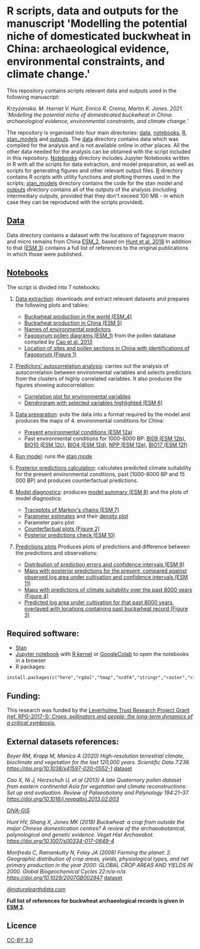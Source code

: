 # R scripts, data and outputs for the manuscript 'Modelling the potential niche of domesticated buckwheat in China: archaeological evidence, environmental constraints, and climate change.'

This repository contains scripts relevant data and outputs used in the following manuscript:

*Krzyzanska. M. Harriet V. Hunt, Enrico R. Crema, Martin K. Jones. 2021. 'Modelling the potential niche of domesticated buckwheat in China: archaeological evidence, environmental constraints, and climate change.'*

 
The repository is organised into four main directories: [data](data), [notebooks](notebooks), [R](R), [stan_models](stan_models) and [outputs](outputs). The [data](data) directory contains data which was compiled for the analysis and is not available online in other places. All the other data needed for the analysis can be obtained with the script included in this repository. [Notebooks](notebooks) directory includes Jupyter Notebooks written in R with all the scripts for data extraction, and model preparation, as well as scripts for generating figures and other relevant output files. [R](R) directory contains R scripts with utility functions and plotting themes used in the scripts; [stan_models](stan_models) directory contains the code for the stan model and [outputs](outputs) directory contains all of the outputs of the analysis (including intermediary outputs, provided that they don't exceed 100 MB - in which case they can be reproduced with the scripts provided).

## [Data](data)

Data directory contains a dataset with the locations of fagopyrum macro and micro remains from China [ESM_2](data/ESM_2.csv), based on [Hunt et al. 2018](https://doi.org/10.1007/s00334-017-0649-4)  In addition to that ([ESM 3](data/ESM_3.pdf)) contains a full list of references to the original publications in which those were published.

## [Notebooks](notebooks)

The script is divided into 7 notebooks:

 1. [Data extraction](notebooks/01_Data_extraction.ipynb): downloads and extract relevant datasets and prepares the following plots and tables:
     - [Buckwheat production in the world (ESM_4)](outputs/ESM_4.tiff)
     - [Buckwheat production in China (ESM 5)](outputs/ESM_5.tiff)
     - [Names of environmental predictors](outputs/01_01_Predictor_variables.csv)
     - [Fagopyrum pollen diagrams (ESM_1)](outputs/ESM_1.pdf) from the pollen database compiled by [Cao et al. 2013](https://doi.org/10.1016/j.revpalbo.2013.02.003)
     - [Location of sites and pollen sections in China with identifications of Fagopyrum (Figure 1)](outputs/Fig1.tiff)
2. [Predictors' autocorrelation analysis](notebooks/02_Predictors_autocorrelation_analysis.ipynb): carries out the analysis of autocorrelation between environmental variables and selects predictors from the clusters of highly correlated variables. It also produces the figures showing autocorrelation:
    - [Correlation plot for environmental variables](outputs/02_02_Predictors_corrplot.tiff)
    - [Dendrogram with selected variables highlighted (ESM 6)](outputs/ESM_6.pdf)
3. [Data preparation](notebooks/03_Data_preparation.ipynb): puts the data into a format required by the model and produces the maps of 4.	environmental conditions for China:
    - [Present environmental conditions (ESM 12a)](outputs/ESM_12a.tiff)
    - Past environmental conditions for 1000-8000 BP: [BI09 (ESM 12b)](outputs/ESM_12b.tiff), [BIO10 (ESM 12c)](outputs/ESM_12c.tiff), [BIO4 (ESM 12d)](outputs/ESM_12d.tiff), [NPP (ESM 12e)](outputs/ESM_12e.tiff), [BIO17 (ESM 12f)](outputs/ESM_12f.tiff)
    
4. [Run model](notebooks/04_Run_model.ipynb): runs the [stan mode](stan_models/parabolic_iCAR.stan) 
5. [Posterior predictions calculation](notebooks/05_Posterior_predictions_calculation.ipynb): calculates predicted climate suitability for the present environmental conditions, past (1000-8000 BP and 15 000 BP) and produces counterfactual predictions.
6. [Model diagnostics](notebooks/06_Model_diagnostics.ipynb): produces [model summary (ESM 8)](outputs/ESM_8.csv) and the plots of model diagnostics:
    - [Traceplots of Markov's chains (ESM 7)](outputs/ESM_7.pdf)
    - [Parameter estimates](outputs/06_01_Parameters_posterior.tiff) and their [density plot](outputs/06_02_Parameters_posterior_density.tiff)
    - Parameter pairs plot
    - [Counterfactual plots (Figure 2)](outputs/Fig2.tiff)
    - [Posterior predictions check (ESM 10)](outputs/ESM_10.pdf)
    
7. [Predictions plots](notebooks/07_Predictions_plots.ipynb) Produces plots of predictions and difference between the predictions and observations:
    - [Distribution of prediction errors and confidence intervals (ESM 9)](outputs/ESM_9.pdf)
    - [Maps with posterior predictions for the present, compared against observed log area under cultivation and confidence intervals (ESM 11)](outputs/ESM_11.tiff)
    - [Maps with predictions of climate suitability over the past 8000 years (Figure 4)](outputs/Fig4.tiff)
    - [Predicted log area under cultivation for that past 8000 years, overlayed with locations containing past buckwheat record (Figure 3)](outputs/Fig3.tiff) 
    
## Required software:

- [Stan](https://mc-stan.org/)
- [Jupyter notebook](https://jupyter.org/) with [R kernel](https://github.com/IRkernel/IRkernel) or [GoogleColab](https://colab.research.google.com/) to open the notebooks in a browser
- R packages:

```
install.packages(c("here","rgdal","tmap","ncdf4","stringr","raster","rioja","maptools","prettymapr","data.table","corrplot","dendextend","spdep","geosphere","data.table","RColorBrewer","viridis","rstan","ggplot2","bayesplot","grid","gridExtra","ggridges","matrixStats","rgeos","tidyr","ggbeeswarm","tmap","stringr","sf"))
```

## Funding:


This research was funded by the [Leverhulme Trust Research Project Grant (ref. RPG-2017-1): *Crops, pollinators and people: the long-term dynamics of a critical symbiosis.*](https://www.leverhulme.ac.uk/research-project-grants/crops-pollinators-and-people-long-term-dynamics-critical-symbiosis-0)

## External datasets references:


*Beyer RM, Krapp M, Manica A (2020) High-resolution terrestrial climate, bioclimate and vegetation for the last 120,000 years. Scientific Data 7:236. https://doi.org/10.1038/s41597-020-0552-1* [dataset](https://figshare.com/articles/dataset/LateQuaternary_Environment_nc/12293345)  

*Cao X, Ni J, Herzschuh U, et al (2013) A late Quaternary pollen dataset from eastern continental Asia for vegetation and climate reconstructions: Set up and evaluation. Review of Palaeobotany and Palynology 194:21–37. https://doi.org/10.1016/j.revpalbo.2013.02.003* 

*[DIVA-GIS](https://www.diva-gis.org/gdata)*  

*Hunt HV, Shang X, Jones MK (2018) Buckwheat: a crop from outside the major Chinese domestication centres? A review of the archaeobotanical, palynological and genetic evidence. Veget Hist Archaeobot. https://doi.org/10.1007/s00334-017-0649-4*  

*Monfreda C, Ramankutty N, Foley JA (2008) Farming the planet: 2. Geographic distribution of crop areas, yields, physiological types, and net primary production in the year 2000: GLOBAL CROP AREAS AND YIELDS IN 2000. Global Biogeochemical Cycles 22:n/a-n/a. https://doi.org/10.1029/2007GB002947* [dataset](http://www.earthstat.org/harvested-area-yield-175-crops/)  

*[@naturalearthdata.com](https://www.naturalearthdata.com/)*  

**Full list of references for buckwheat archaeological records is given in [ESM 3](data/ESM_3.pdf).**

## Licence

[CC-BY 3.0](https://creativecommons.org/licenses/by/3.0/)